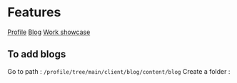 # Features 

[Profile](https://sivakannan.in/profile/)
[Blog](https://sivakannan.in/blog/)
[Work showcase](https://sivakannan.in/works/)

## To add blogs 
Go to path : `/profile/tree/main/client/blog/content/blog`
Create a folder : 
